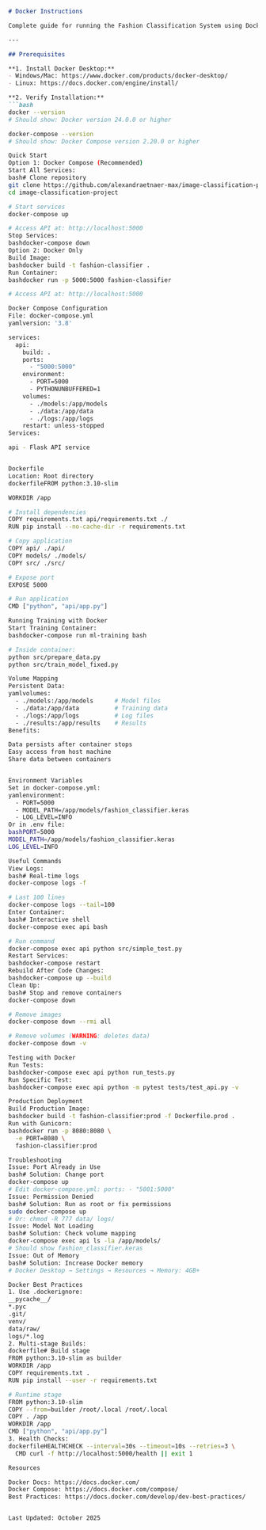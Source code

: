 ```markdown
# Docker Instructions

Complete guide for running the Fashion Classification System using Docker.

---

## Prerequisites

**1. Install Docker Desktop:**
- Windows/Mac: https://www.docker.com/products/docker-desktop/
- Linux: https://docs.docker.com/engine/install/

**2. Verify Installation:**
```bash
docker --version
# Should show: Docker version 24.0.0 or higher

docker-compose --version
# Should show: Docker Compose version 2.20.0 or higher

Quick Start
Option 1: Docker Compose (Recommended)
Start All Services:
bash# Clone repository
git clone https://github.com/alexandraetnaer-max/image-classification-project.git
cd image-classification-project

# Start services
docker-compose up

# Access API at: http://localhost:5000
Stop Services:
bashdocker-compose down
Option 2: Docker Only
Build Image:
bashdocker build -t fashion-classifier .
Run Container:
bashdocker run -p 5000:5000 fashion-classifier

# Access API at: http://localhost:5000

Docker Compose Configuration
File: docker-compose.yml
yamlversion: '3.8'

services:
  api:
    build: .
    ports:
      - "5000:5000"
    environment:
      - PORT=5000
      - PYTHONUNBUFFERED=1
    volumes:
      - ./models:/app/models
      - ./data:/app/data
      - ./logs:/app/logs
    restart: unless-stopped
Services:

api - Flask API service


Dockerfile
Location: Root directory
dockerfileFROM python:3.10-slim

WORKDIR /app

# Install dependencies
COPY requirements.txt api/requirements.txt ./
RUN pip install --no-cache-dir -r requirements.txt

# Copy application
COPY api/ ./api/
COPY models/ ./models/
COPY src/ ./src/

# Expose port
EXPOSE 5000

# Run application
CMD ["python", "api/app.py"]

Running Training with Docker
Start Training Container:
bashdocker-compose run ml-training bash

# Inside container:
python src/prepare_data.py
python src/train_model_fixed.py

Volume Mapping
Persistent Data:
yamlvolumes:
  - ./models:/app/models      # Model files
  - ./data:/app/data          # Training data
  - ./logs:/app/logs          # Log files
  - ./results:/app/results    # Results
Benefits:

Data persists after container stops
Easy access from host machine
Share data between containers


Environment Variables
Set in docker-compose.yml:
yamlenvironment:
  - PORT=5000
  - MODEL_PATH=/app/models/fashion_classifier.keras
  - LOG_LEVEL=INFO
Or in .env file:
bashPORT=5000
MODEL_PATH=/app/models/fashion_classifier.keras
LOG_LEVEL=INFO

Useful Commands
View Logs:
bash# Real-time logs
docker-compose logs -f

# Last 100 lines
docker-compose logs --tail=100
Enter Container:
bash# Interactive shell
docker-compose exec api bash

# Run command
docker-compose exec api python src/simple_test.py
Restart Services:
bashdocker-compose restart
Rebuild After Code Changes:
bashdocker-compose up --build
Clean Up:
bash# Stop and remove containers
docker-compose down

# Remove images
docker-compose down --rmi all

# Remove volumes (WARNING: deletes data)
docker-compose down -v

Testing with Docker
Run Tests:
bashdocker-compose exec api python run_tests.py
Run Specific Test:
bashdocker-compose exec api python -m pytest tests/test_api.py -v

Production Deployment
Build Production Image:
bashdocker build -t fashion-classifier:prod -f Dockerfile.prod .
Run with Gunicorn:
bashdocker run -p 8080:8080 \
  -e PORT=8080 \
  fashion-classifier:prod

Troubleshooting
Issue: Port Already in Use
bash# Solution: Change port
docker-compose up
# Edit docker-compose.yml: ports: - "5001:5000"
Issue: Permission Denied
bash# Solution: Run as root or fix permissions
sudo docker-compose up
# Or: chmod -R 777 data/ logs/
Issue: Model Not Loading
bash# Solution: Check volume mapping
docker-compose exec api ls -la /app/models/
# Should show fashion_classifier.keras
Issue: Out of Memory
bash# Solution: Increase Docker memory
# Docker Desktop → Settings → Resources → Memory: 4GB+

Docker Best Practices
1. Use .dockerignore:
__pycache__/
*.pyc
.git/
venv/
data/raw/
logs/*.log
2. Multi-stage Builds:
dockerfile# Build stage
FROM python:3.10-slim as builder
WORKDIR /app
COPY requirements.txt .
RUN pip install --user -r requirements.txt

# Runtime stage
FROM python:3.10-slim
COPY --from=builder /root/.local /root/.local
COPY . /app
WORKDIR /app
CMD ["python", "api/app.py"]
3. Health Checks:
dockerfileHEALTHCHECK --interval=30s --timeout=10s --retries=3 \
  CMD curl -f http://localhost:5000/health || exit 1

Resources

Docker Docs: https://docs.docker.com/
Docker Compose: https://docs.docker.com/compose/
Best Practices: https://docs.docker.com/develop/dev-best-practices/


Last Updated: October 2025